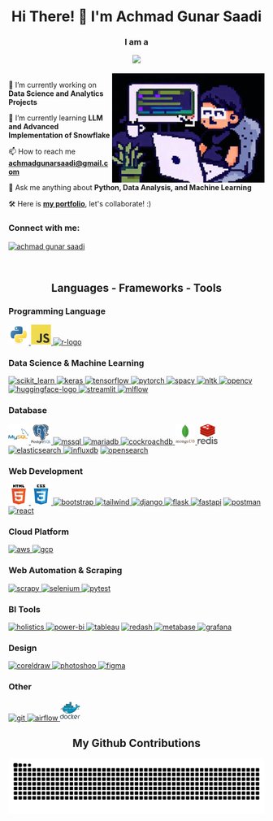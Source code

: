 <div align="center">
    <h1>Hi There! 👋 I'm Achmad Gunar Saadi</h1>
</div>
<div align="center">
    <h3>I am a </h3>
        <img  src="https://readme-typing-svg.herokuapp.com/?font=Righteous&size=30&center=true&vCenter=false&width=500&height=50&duration=4500&color=2CB600&lines=Data+Analyst;Data+Scientist;Python+Specialist;Machine+Learning+Specialist;Dashboard-Reporting+Specialist;UX+Design+Enthusiast;Book+Reader+:)" /> 
       </div>
<br>
<div align="rigth">
<img align="right" alt="coding-at-the-weekend" width="300" src="./happy-coding-image.png/"/>
</div>
<div align="left">

🔭 I’m currently working on **Data Science and Analytics Projects**

🌱 I’m currently learning **LLM and Advanced Implementation of Snowflake**

📫 How to reach me **achmadgunarsaadi@gmail.com**

💬 Ask me anything about **Python, Data Analysis, and Machine Learning**

🛠️ Here is [**my portfolio**](https://www.datascienceportfol.io/achmadgunarsaadi), let's collaborate! :)

</div>
</div>
<h3 align="left">Connect with me:</h3>
<p align="left">
<a href="https://linkedin.com/in/achmad gunar saadi" target="blank"><img align="center" src="https://raw.githubusercontent.com/rahuldkjain/github-profile-readme-generator/master/src/images/icons/Social/linked-in-alt.svg" alt="achmad gunar saadi" height="30" width="40" /></a>
</p>
<br/>
<h2 align="center">Languages -  Frameworks - Tools</h2>
<h3 align="left">Programming Language</h3>
<p align="left"> 
<a href="https://www.python.org" target="_blank" rel="noreferrer"> <img src="https://raw.githubusercontent.com/devicons/devicon/master/icons/python/python-original.svg" alt="python" width="40" height="40"/> </a>
<a href="https://developer.mozilla.org/en-US/docs/Web/JavaScript" target="_blank" rel="noreferrer"> <img src="https://raw.githubusercontent.com/devicons/devicon/master/icons/javascript/javascript-original.svg" alt="javascript" width="40" height="40"/> </a>
<a href="https://www.r-project.org/" target="_blank" rel="noreferrer"> <img src="https://www.r-project.org/logo/Rlogo.svg" alt="r-logo" width="40" height="40"/></a>
<!-- <a href="https://www.mathworks.com/" target="_blank" rel="noreferrer"> <img src="https://upload.wikimedia.org/wikipedia/commons/2/21/Matlab_Logo.png" alt="matlab" width="40" height="40"/> </a> -->
</p> 

<h3 align="left">Data Science & Machine Learning</h3>
<p align="left"> 
<!-- <a href="https://numpy.org/" target="_blank" rel="noreferrer"> <img src="https://numpy.org/images/logo.svg" alt="numpy" width="40" height="40"/> </a> -->
<!-- <a href="https://scipy.org/" target="_blank" rel="noreferrer"> <img src="https://scipy.org/images/logo.svg" alt="scipy" width="40" height="40"/> </a> -->
<!-- <a href="https://pandas.pydata.org/" target="_blank" rel="noreferrer"> <img src="https://raw.githubusercontent.com/devicons/devicon/2ae2a900d2f041da66e950e4d48052658d850630/icons/pandas/pandas-original.svg" alt="pandas" width="40" height="40"/> </a> -->
<a href="https://scikit-learn.org/" target="_blank" rel="noreferrer"> <img src="https://upload.wikimedia.org/wikipedia/commons/0/05/Scikit_learn_logo_small.svg" alt="scikit_learn" width="40" height="40"/> </a>
<a href="https://keras.io/" target="_blank" rel="noreferrer"> <img src="https://raw.githubusercontent.com/keras-team/keras-io/master/theme/img/k-logo.png" alt="keras" width="40" height="40"/> </a>
<a href="https://www.tensorflow.org" target="_blank" rel="noreferrer"> <img src="https://www.vectorlogo.zone/logos/tensorflow/tensorflow-icon.svg" alt="tensorflow" width="40" height="40"/> </a>
<a href="https://pytorch.org/" target="_blank" rel="noreferrer"> <img src="https://www.vectorlogo.zone/logos/pytorch/pytorch-icon.svg" alt="pytorch" width="40" height="40"/> </a>
<a href="https://spacy.io/" target="_blank" rel="noreferrer"> <img src="https://upload.wikimedia.org/wikipedia/commons/thumb/8/88/SpaCy_logo.svg/768px-SpaCy_logo.svg.png" alt="spacy" height="40"/> </a>
<a href="https://www.nltk.org/" target="_blank" rel="noreferrer"> <img src="https://dlabs.ai/wp-content/uploads/2021/08/nltk-logo-removebg-preview.png" alt="nltk" height="40"/> </a>
<a href="https://opencv.org/" target="_blank" rel="noreferrer"> <img src="https://www.vectorlogo.zone/logos/opencv/opencv-icon.svg" alt="opencv" width="40" height="40"/> </a>
<!-- <a href="https://matplotlib.org/" target="_blank" rel="noreferrer"> <img src="https://matplotlib.org/_static/logo_light.svg" alt="matplotlib" height="40"/> </a> -->
<!-- <a href="https://seaborn.pydata.org/" target="_blank" rel="noreferrer"> <img src="https://seaborn.pydata.org/_images/logo-mark-lightbg.svg" alt="seaborn" width="40" height="40"/> </a> -->
<!-- <a href="https://plotly.com/python/" target="_blank" rel="noreferrer"> <img src="https://upload.wikimedia.org/wikipedia/commons/thumb/8/8a/Plotly-logo.png/330px-Plotly-logo.png" alt="plotly" height="40"/> </a> -->
<a href="https://huggingface.co/" target="_blank" rel="noreferrer"> <img src="https://huggingface.co/front/assets/huggingface_logo-noborder.svg" alt="huggingface-logo" height="40"/> </a>
<a href="https://streamlit.io/" target="_blank" rel="noreferrer"> <img src="https://user-images.githubusercontent.com/7164864/217935870-c0bc60a3-6fc0-4047-b011-7b4c59488c91.png" alt="streamlit" height="40"/> </a>
<a href="https://mlflow.org/" target="_blank" rel="noreferrer"> <img src="https://raw.githubusercontent.com/mlflow/mlflow/master/assets/logo.svg" alt="mlflow" height="40"/> </a>
    


<!-- <a href="https://radimrehurek.com/gensim/" target="_blank" rel="noreferrer"> <img src="https://radimrehurek.com/gensim/_static/images/gensim.png" alt="gensim" height="40"/> </a> -->
<!-- <a href="https://plotly.com/python/" target="_blank" rel="noreferrer"> <img src="https://global.discourse-cdn.com/business7/uploads/plot/original/3X/3/7/3779c05f16b7ba7afc0872d601ce6c2158cc6d56.png" alt="plotly" width="40" height="40"/> </a> -->
<!-- RedShift -->
<!-- Snowflake -->
<!-- PREFECT -->
<!-- WEIGHT  AND BIASES (WANDB) -->
</p> 

<h3 align="left">Database</h3>
<p align="left"> 
<a href="https://www.mysql.com/" target="_blank" rel="noreferrer"> <img src="https://raw.githubusercontent.com/devicons/devicon/master/icons/mysql/mysql-original-wordmark.svg" alt="mysql" width="40" height="40"/> </a>
<a href="https://www.postgresql.org" target="_blank" rel="noreferrer"> <img src="https://raw.githubusercontent.com/devicons/devicon/master/icons/postgresql/postgresql-original-wordmark.svg" alt="postgresql" width="40" height="40"/> </a>
<a href="https://www.microsoft.com/en-us/sql-server" target="_blank" rel="noreferrer"> <img src="https://www.svgrepo.com/show/303229/microsoft-sql-server-logo.svg" alt="mssql" width="40" height="40"/> </a>
<a href="https://mariadb.org/" target="_blank" rel="noreferrer"> <img src="https://www.vectorlogo.zone/logos/mariadb/mariadb-icon.svg" alt="mariadb" width="40" height="40"/> </a>
<!-- <a href="https://www.sqlite.org/" target="_blank" rel="noreferrer"> <img src="https://www.vectorlogo.zone/logos/sqlite/sqlite-icon.svg" alt="sqlite" width="40" height="40"/> </a> -->
<a href="https://www.cockroachlabs.com/product/cockroachdb/" target="_blank" rel="noreferrer"> <img src="https://cdn.worldvectorlogo.com/logos/cockroachdb.svg" alt="cockroachdb" width="40" height="40"/> </a>
<a href="https://www.mongodb.com/" target="_blank" rel="noreferrer"> <img src="https://raw.githubusercontent.com/devicons/devicon/master/icons/mongodb/mongodb-original-wordmark.svg" alt="mongodb" width="40" height="40"/> </a>
<a href="https://redis.io" target="_blank" rel="noreferrer"> <img src="https://raw.githubusercontent.com/devicons/devicon/master/icons/redis/redis-original-wordmark.svg" alt="redis" width="40" height="40"/> </a>
<a href="https://www.elastic.co" target="_blank" rel="noreferrer"> <img src="https://www.vectorlogo.zone/logos/elastic/elastic-icon.svg" alt="elasticsearch" width="40" height="40"/> </a>
<a href="https://www.influxdata.com/" target="_blank" rel="noreferrer"> <img src="https://d7umqicpi7263.cloudfront.net/img/product/83e3ab8e-540e-4391-b603-f65174ac0275/ea15d6da-1c4f-409f-8c24-4bbcfbb0d309.png" alt="influxdb" height="40"/></a>
<a href="https://opensearch.org/" target="_blank" rel="noreferrer"> <img src="https://www.opensearch.org/assets/brand/SVG/Mark/opensearch_mark_default.svg" alt="opensearch" height="40"/></a>
</p> 

<h3 align="left">Web Development</h3>
<p align="left"> 
<a href="https://www.w3.org/html/" target="_blank" rel="noreferrer"> <img src="https://raw.githubusercontent.com/devicons/devicon/master/icons/html5/html5-original-wordmark.svg" alt="html5" width="40" height="40"/> </a>
<a href="https://www.w3schools.com/css/" target="_blank" rel="noreferrer"> <img src="https://raw.githubusercontent.com/devicons/devicon/master/icons/css3/css3-original-wordmark.svg" alt="css3" width="40" height="40"/> </a>
<a href="https://getbootstrap.com/" target="_blank" rel="noreferrer"> <img src="https://getbootstrap.com/docs/5.0/assets/brand/bootstrap-logo.svg" alt="bootstrap" height="40"/> </a>
<a href="https://tailwindcss.com/" target="_blank" rel="noreferrer"> <img src="https://tailwindcss.com/_next/static/media/tailwindcss-mark.d52e9897.svg" alt="tailwind" height="40"/> </a>
<a href="https://www.djangoproject.com/" target="_blank" rel="noreferrer"> <img src="https://cdn.worldvectorlogo.com/logos/django.svg" alt="django" height="40"/> </a>
<a href="https://flask.palletsprojects.com/" target="_blank" rel="noreferrer"> <img src="https://flask.palletsprojects.com/en/stable/_images/flask-horizontal.png" alt="flask" height="40"/> </a>
<a href="https://fastapi.tiangolo.com/" target="_blank" rel="noreferrer"> <img src="https://avatars.githubusercontent.com/u/156354296?s=48&v=4" alt="fastapi" height="40"/></a>
<a href="https://postman.com" target="_blank" rel="noreferrer"> <img src="https://voyager.postman.com/logo/postman-logo-icon-orange.svg" alt="postman" width="40" height="40"/> </a>
<a href="https://react.dev/" target="_blank" rel="noreferrer"> <img src="https://raw.githubusercontent.com/facebook/react/cae635054e17a6f107a39d328649137b83f25972/fixtures/dom/public/react-logo.svg" alt="react" height="40"/> </a>
</p> 

<h3 align="left">Cloud Platform</h3>
<p align="left"> 
<a href="https://aws.amazon.com" target="_blank" rel="noreferrer"> 
<!-- <img src="https://raw.githubusercontent.com/devicons/devicon/master/icons/amazonwebservices/amazonwebservices-original-wordmark.svg" alt="aws" width="40" height="40"/>  -->
<img src="https://upload.wikimedia.org/wikipedia/commons/9/93/Amazon_Web_Services_Logo.svg" alt="aws" width="40" height="40"/> </a>
<a href="https://cloud.google.com" target="_blank" rel="noreferrer"> <img src="https://www.vectorlogo.zone/logos/google_cloud/google_cloud-icon.svg" alt="gcp" width="40" height="40"/> </a>
</p> 

<h3 align="left">Web Automation & Scraping</h3>
<p align="left"> 
<a href="https://scrapy.org/" target="_blank" rel="noreferrer"> <img src="https://miro.medium.com/v2/resize:fit:400/format:webp/0*UEUUJ4ijRAPbnUJX.png" alt="scrapy" height="40"/> </a>
<!-- <img src="https://scrapy.org/img/scrapylogo.png" alt="scrapy" height="40"/> -->
<a href="https://www.selenium.dev" target="_blank" rel="noreferrer"> <img src="https://raw.githubusercontent.com/detain/svg-logos/780f25886640cef088af994181646db2f6b1a3f8/svg/selenium-logo.svg" alt="selenium" width="40" height="40"/> </a>
<a href="https://docs.pytest.org/" target="_blank" rel="noreferrer"> <img src="https://docs.pytest.org/en/stable/_static/pytest1.png" alt="pytest" width="40" height="40"/> </a>
<!-- beautifulSoup -->
</p> 

<h3 align="left">BI Tools</h3>
<p align="left"> 
<a href="https://www.holistics.io/" target="_blank" rel="noreferrer"> <img src="https://www.holistics.io/blog/content/images/2019/05/holistics-logo-04-1-1.png" alt="holistics" height="40"/> 
<a href="https://powerbi.microsoft.com/en-us/" target="_blank" rel="noreferrer"> <img src="https://raw.githubusercontent.com/microsoft/PowerBI-Icons/main/PNG/Power-BI.png" alt="power-bi" height="40"/> </a>
<a href="https://www.tableau.com/why-tableau" target="_blank" rel="noreferrer"> <img src="https://logos-world.net/wp-content/uploads/2021/10/Tableau-Emblem.png" alt="tableau" height="40"/></a> 
<!-- <img src="https://www.tableau.com/sites/default/files/2022-04/TableauLogo_RGB.png" alt="tableau" height="40"/>  -->
<a href="https://redash.io/" target="_blank" rel="noreferrer"> <img src="https://redash.io/assets/images/elements/redash-logo.svg" alt="redash" width="40" height="40"/> </a>
<a href="https://www.metabase.com/" target="_blank" rel="noreferrer"> <img src="https://www.metabase.com/images/logo.svg" alt="metabase" width="40" height="40"/> </a>
<a href="https://grafana.com/grafana/" target="_blank" rel="noreferrer"> <img src="https://upload.wikimedia.org/wikipedia/commons/thumb/a/a1/Grafana_logo.svg/180px-Grafana_logo.svg.png" alt="grafana" height="40"/> </a>
</p> 

<h3 align="left">Design</h3>
<p align="left"> 
<a href="https://www.coreldraw.com/en/" target="_blank" rel="noreferrer"> <img src="https://upload.wikimedia.org/wikipedia/commons/thumb/f/f1/CorelDraw_logo.svg/150px-CorelDraw_logo.svg.png" alt="coreldraw" width="40" height="40"/> </a>
<a href="https://www.photoshop.com/en" target="_blank" rel="noreferrer"> <img src="https://static.wikia.nocookie.net/logopedia/images/6/6f/Photoshop_2020.svg/revision/latest?cb=20200617010346" alt="photoshop" width="40" height="40"/> </a>
<a href="https://www.figma.com/" target="_blank" rel="noreferrer"> <img src="https://upload.wikimedia.org/wikipedia/commons/3/33/Figma-logo.svg" alt="figma" width="40" height="40"/> </a>
</p> 

<h3 align="left">Other</h3>
<p align="left"> 
<a href="https://git-scm.com/" target="_blank" rel="noreferrer"> <img src="https://www.vectorlogo.zone/logos/git-scm/git-scm-icon.svg" alt="git" width="40" height="40"/> </a>
<!-- <a href="https://heroku.com" target="_blank" rel="noreferrer"> <img src="https://www.vectorlogo.zone/logos/heroku/heroku-icon.svg" alt="heroku" width="40" height="40"/> </a> -->
<!-- <a href="https://www.elastic.co/kibana" target="_blank" rel="noreferrer"> <img src="https://www.vectorlogo.zone/logos/elasticco_kibana/elasticco_kibana-icon.svg" alt="kibana" width="40" height="40"/> </a> -->
<!-- <a href="https://www.linux.org/" target="_blank" rel="noreferrer"> <img src="https://raw.githubusercontent.com/devicons/devicon/master/icons/linux/linux-original.svg" alt="linux" width="40" height="40"/> </a> -->
<a href="https://airflow.apache.org/" target="_blank" rel="noreferrer"> <img src="https://cwiki.apache.org/confluence/download/attachments/145723561/airflow_transparent.png?api=v2" alt="airflow" width="40" height="40"/> </a>
<a href="https://www.docker.com/" target="_blank" rel="noreferrer"> <img src="https://raw.githubusercontent.com/devicons/devicon/master/icons/docker/docker-original-wordmark.svg" alt="docker" width="40" height="40"/> </a>
</p>

<!-- <p><img align="left" src="https://github-readme-stats.vercel.app/api/top-langs?username=saa23&show_icons=true&locale=en&layout=compact" alt="saa23" /></p> -->

<!-- <p>&nbsp;<img align="center" src="https://github-readme-stats.vercel.app/api?username=saa23&show_icons=true&locale=en" alt="saa23" /></p> -->

<!-- <p><img align="center" src="https://github-readme-streak-stats.herokuapp.com/?user=saa23&" alt="saa23" /></p> -->

<div align="center">
<h2>My Github Contributions</h2>
<img alt="snake eating my contributions" src="https://github.com/saa23/saa23/blob/output/github-contribution-grid-snake.svg" />
</div>
